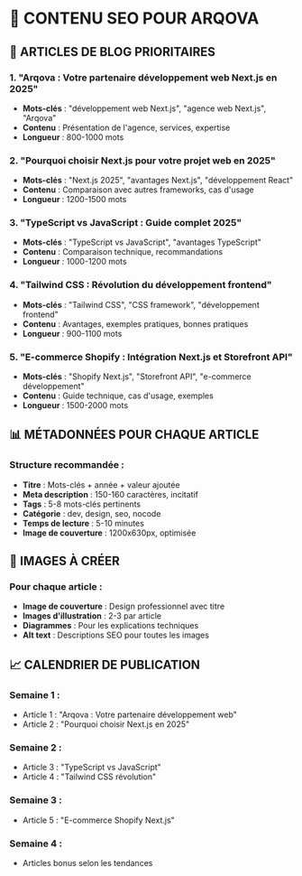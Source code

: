 # 📝 CONTENU SEO POUR ARQOVA

## 🎯 ARTICLES DE BLOG PRIORITAIRES

### **1. "Arqova : Votre partenaire développement web Next.js en 2025"**
- **Mots-clés** : "développement web Next.js", "agence web Next.js", "Arqova"
- **Contenu** : Présentation de l'agence, services, expertise
- **Longueur** : 800-1000 mots

### **2. "Pourquoi choisir Next.js pour votre projet web en 2025"**
- **Mots-clés** : "Next.js 2025", "avantages Next.js", "développement React"
- **Contenu** : Comparaison avec autres frameworks, cas d'usage
- **Longueur** : 1200-1500 mots

### **3. "TypeScript vs JavaScript : Guide complet 2025"**
- **Mots-clés** : "TypeScript vs JavaScript", "avantages TypeScript"
- **Contenu** : Comparaison technique, recommandations
- **Longueur** : 1000-1200 mots

### **4. "Tailwind CSS : Révolution du développement frontend"**
- **Mots-clés** : "Tailwind CSS", "CSS framework", "développement frontend"
- **Contenu** : Avantages, exemples pratiques, bonnes pratiques
- **Longueur** : 900-1100 mots

### **5. "E-commerce Shopify : Intégration Next.js et Storefront API"**
- **Mots-clés** : "Shopify Next.js", "Storefront API", "e-commerce développement"
- **Contenu** : Guide technique, cas d'usage, exemples
- **Longueur** : 1500-2000 mots

## 📊 MÉTADONNÉES POUR CHAQUE ARTICLE

### **Structure recommandée :**
- **Titre** : Mots-clés + année + valeur ajoutée
- **Meta description** : 150-160 caractères, incitatif
- **Tags** : 5-8 mots-clés pertinents
- **Catégorie** : dev, design, seo, nocode
- **Temps de lecture** : 5-10 minutes
- **Image de couverture** : 1200x630px, optimisée

## 🎨 IMAGES À CRÉER

### **Pour chaque article :**
- **Image de couverture** : Design professionnel avec titre
- **Images d'illustration** : 2-3 par article
- **Diagrammes** : Pour les explications techniques
- **Alt text** : Descriptions SEO pour toutes les images

## 📈 CALENDRIER DE PUBLICATION

### **Semaine 1 :**
- Article 1 : "Arqova : Votre partenaire développement web"
- Article 2 : "Pourquoi choisir Next.js en 2025"

### **Semaine 2 :**
- Article 3 : "TypeScript vs JavaScript"
- Article 4 : "Tailwind CSS révolution"

### **Semaine 3 :**
- Article 5 : "E-commerce Shopify Next.js"

### **Semaine 4 :**
- Articles bonus selon les tendances
